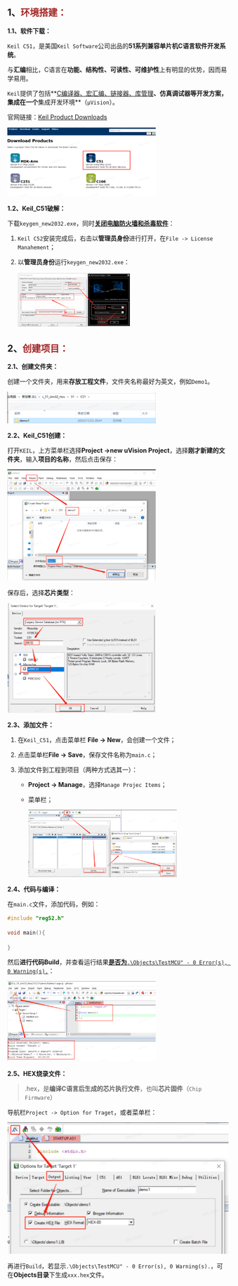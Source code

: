 ## 1、<span style="color:brown">环境搭建：</span>

**1.1、软件下载：**

`Keil C51`，是美国`Keil Software`公司出品的**51系列兼容单片机C语言软件开发系统**。

与**汇编**相比，C语言在**功能、结构性、可读性、可维护性**上有明显的优势，因而易学易用。

`Keil`提供了包括**<u>C编译器、宏汇编、链接器、库管理</u>**、**仿真调试器**等开发方案，集成在一个**集成开发环境**（`μVision`）。

官网链接：[Keil Product Downloads](https://www.keil.com/download/product/)

<img src="https://raw.githubusercontent.com/root-bine/image/main/Typora-image/MCU05.png" alt="image-20250908152649735" style="zoom: 33%;" />

**1.2、Keil_C51破解：**

下载`keygen_new2032.exe`，同时<u>**关闭电脑防火墙和杀毒软件**</u>：

1. `Keil C52`安装完成后，右击以**管理员身份**进行打开，在`File -> License Manahement`；

2. 以**管理员身份**运行`keygen_new2032.exe`：

   <img src="https://raw.githubusercontent.com/root-bine/image/main/Typora-image/MCU06.png" alt="image-20250908154649502" style="zoom: 25%;" />



## 2、<span style="color:brown">创建项目：</span>

**2.1、创建文件夹：**

创建一个文件夹，用来**存放工程文件**，文件夹名称最好为英文，例如`Demo1`。

<img src="https://raw.githubusercontent.com/root-bine/image/main/Typora-image/MCU07.png" alt="image-20250908155621822" style="zoom: 33%;" />

**2.2、Keil_C51创建：**

打开`KEIL`，上方菜单栏选择**Project ->new uVision Project**，选择**刚才新建的文件夹**，输入**项目的名称**，然后点击保存：

<img src="https://raw.githubusercontent.com/root-bine/image/main/Typora-image/MCU08.png" alt="image-20250908155853119" style="zoom: 33%;" />

保存后，选择**芯片类型**：

<img src="https://raw.githubusercontent.com/root-bine/image/main/Typora-image/MCU09.png" alt="image-20250908160435037" style="zoom: 33%;" />

**2.3、添加文件：**

1. 在`Keil_C51`，点击菜单栏 **File -> New**，会创建一个文件；

2. 点击菜单栏**File -> Save**，保存文件名称为`main.c`；

3. 添加文件到工程到项目（两种方式选其一）：

   - **Project -> Manage**，选择`Manage Projec Items`；

   - 菜单栏；

     <img src="https://raw.githubusercontent.com/root-bine/image/main/Typora-image/MCU10.png" alt="image-20250908160940689" style="zoom: 33%;" />

**2.4、代码与编译：**

在`main.c`文件，添加代码，例如：

```c
#include "reg52.h"

void main(){

}
```

然后**进行代码Build**，并查看运行结果<u>**是否为**`.\Objects\TestMCU" - 0 Error(s), 0 Warning(s).`</u>：

<img src="https://raw.githubusercontent.com/root-bine/image/main/Typora-image/MCU11.png" alt="image-20250908161640210" style="zoom: 33%;" />

**2.5、HEX烧录文件：**

> .hex，是**编译C语言后生成的芯片执行文件**，也叫**芯片固件**（`Chip Firmware`）

导航栏`Project -> Option for Traget`，或者菜单栏：

<img src="https://raw.githubusercontent.com/root-bine/image/main/Typora-image/MCU12.png" alt="image-20250908161918424" style="zoom:50%;" />

再进行`Build`，若显示`.\Objects\TestMCU" - 0 Error(s), 0 Warning(s).`，可在**Objects目录**下生成`xxx.hex`文件。